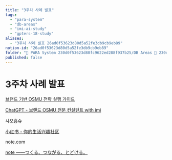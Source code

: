 ```yaml
---
title: "3주차 사례 발표"
tags:
  - "para-system"
  - "db-areas"
  - "imi-ai-study"
  - "gpters-18-study"
aliases:
  - "3주차 사례 발표 26ad0f53623d80d5a52fe3db9cb9eb89"
notion-id: "26ad0f53623d80d5a52fe3db9cb9eb89"
folder: "🚀 PARA System 230d0f53623d80fc9622ed288f937b25/DB Areas 🔲 230d0f53623d812fa0e9f500c4679623/IMI AI STUDY 1d9d0f53623d8041bf76c077ebfc7363/GPTERS 18기 브랜딩 STUDY 25ed0f53623d80979474ef9b4e2a2988"
published: false
---
```


# 3주차 사례 발표

[브랜드 기반 OSMU 전략 실행 가이드](https://flo.host/sVwLwL7/)

[ChatGPT - 브랜드 OSMU 전문 컨설턴트 with imi](https://chatgpt.com/g/g-68c915a0a6348191912abb80d93ebf34-beuraendeu-osmu-jeonmun-keonseolteonteu-with-imi)

샤오홍슈

[小红书 - 你的生活兴趣社区](https://www.xiaohongshu.com/explore)

note.com

[note ――つくる、つながる、とどける。](https://note.com/)
